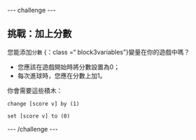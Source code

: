 --- challenge ---

## 挑戰：加上分數
您能添加`分數` {：class =“ block3variables”}變量在你的遊戲中嗎？

+ 您應該在遊戲開始時將分數設置為0；
+ 每次進球時，您應在分數上加1。

你會需要這些積木：

```blocks3
change [score v] by (1)

set [score v] to (0)
```

--- /challenge ---
